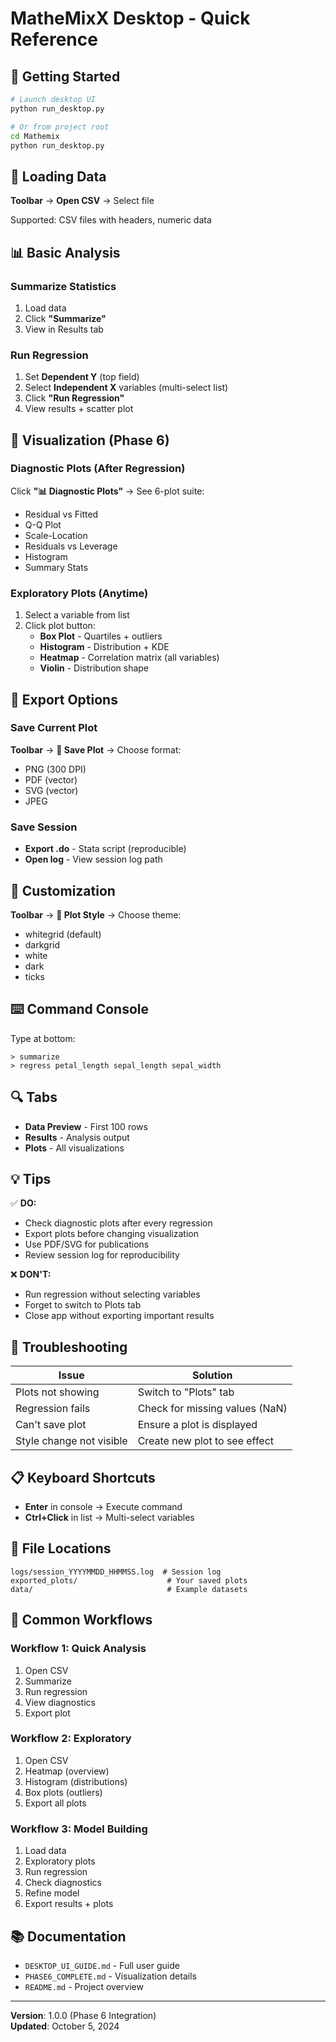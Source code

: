 # MatheMixX Desktop - Quick Reference

## 🚀 Getting Started

```bash
# Launch desktop UI
python run_desktop.py

# Or from project root
cd Mathemix
python run_desktop.py
```

## 📂 Loading Data

**Toolbar** → **Open CSV** → Select file

Supported: CSV files with headers, numeric data

## 📊 Basic Analysis

### Summarize Statistics
1. Load data
2. Click **"Summarize"**
3. View in Results tab

### Run Regression
1. Set **Dependent Y** (top field)
2. Select **Independent X** variables (multi-select list)
3. Click **"Run Regression"**
4. View results + scatter plot

## 🎨 Visualization (Phase 6)

### Diagnostic Plots (After Regression)
Click **"📊 Diagnostic Plots"** → See 6-plot suite:
- Residual vs Fitted
- Q-Q Plot
- Scale-Location
- Residuals vs Leverage
- Histogram
- Summary Stats

### Exploratory Plots (Anytime)
1. Select a variable from list
2. Click plot button:
   - **Box Plot** - Quartiles + outliers
   - **Histogram** - Distribution + KDE
   - **Heatmap** - Correlation matrix (all variables)
   - **Violin** - Distribution shape

## 💾 Export Options

### Save Current Plot
**Toolbar** → **💾 Save Plot** → Choose format:
- PNG (300 DPI)
- PDF (vector)
- SVG (vector)
- JPEG

### Save Session
- **Export .do** - Stata script (reproducible)
- **Open log** - View session log path

## 🎨 Customization

**Toolbar** → **🎨 Plot Style** → Choose theme:
- whitegrid (default)
- darkgrid
- white
- dark
- ticks

## ⌨️ Command Console

Type at bottom:
```
> summarize
> regress petal_length sepal_length sepal_width
```

## 🔍 Tabs

- **Data Preview** - First 100 rows
- **Results** - Analysis output
- **Plots** - All visualizations

## 💡 Tips

✅ **DO:**
- Check diagnostic plots after every regression
- Export plots before changing visualization
- Use PDF/SVG for publications
- Review session log for reproducibility

❌ **DON'T:**
- Run regression without selecting variables
- Forget to switch to Plots tab
- Close app without exporting important results

## 🐛 Troubleshooting

| Issue | Solution |
|-------|----------|
| Plots not showing | Switch to "Plots" tab |
| Regression fails | Check for missing values (NaN) |
| Can't save plot | Ensure a plot is displayed |
| Style change not visible | Create new plot to see effect |

## 📋 Keyboard Shortcuts

- **Enter** in console → Execute command
- **Ctrl+Click** in list → Multi-select variables

## 📍 File Locations

```
logs/session_YYYYMMDD_HHMMSS.log  # Session log
exported_plots/                    # Your saved plots
data/                              # Example datasets
```

## 🎯 Common Workflows

### Workflow 1: Quick Analysis
1. Open CSV
2. Summarize
3. Run regression
4. View diagnostics
5. Export plot

### Workflow 2: Exploratory
1. Open CSV
2. Heatmap (overview)
3. Histogram (distributions)
4. Box plots (outliers)
5. Export all plots

### Workflow 3: Model Building
1. Load data
2. Exploratory plots
3. Run regression
4. Check diagnostics
5. Refine model
6. Export results + plots

## 📚 Documentation

- `DESKTOP_UI_GUIDE.md` - Full user guide
- `PHASE6_COMPLETE.md` - Visualization details
- `README.md` - Project overview

---

**Version**: 1.0.0 (Phase 6 Integration)  
**Updated**: October 5, 2024
